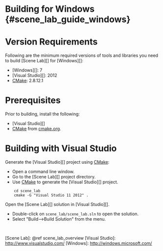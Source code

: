 Building for Windows    {#scene_lab_guide_windows}
====================

# Version Requirements

Following are the minimum required versions of tools and libraries you
need to build [Scene Lab][] for [Windows][]:

   * [Windows][]: 7
   * [Visual Studio][]: 2012
   * [CMake][]: 2.8.12.1

# Prerequisites

Prior to building, install the following:

   * [Visual Studio][]
   * [CMake][] from [cmake.org](http://cmake.org).

# Building with Visual Studio

Generate the [Visual Studio][] project using [CMake][]:

   * Open a command line window.
   * Go to the [Scene Lab][] project directory.
   * Use [CMake][] to generate the [Visual Studio][] project.

~~~{.sh}
    cd scene_lab
    cmake -G "Visual Studio 11 2012" .
~~~

Open the [Scene Lab][] solution in [Visual Studio][].

   * Double-click on `scene_lab/scene_lab.sln` to open the solution.
   * Select "Build-->Build Solution" from the menu.

<br>

  [CMake]: http://www.cmake.org
  [Scene Lab]: @ref scene_lab_overview
  [Visual Studio]: http://www.visualstudio.com/
  [Windows]: http://windows.microsoft.com/

